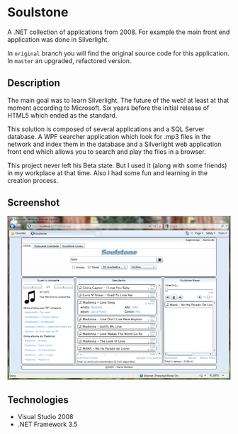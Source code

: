 # Soulstone

A .NET collection of applications from 2008. For example the main front end application was done in Silverlight.


In `original` branch you will find the original source code for this application. In `master` an upgraded, refactored version.

## Description 

The main goal was to learn Silverlight. The future of the web! at least at that moment according to Microsoft. Six years before the initial release of HTML5 which ended as the standard.

This solution is composed of several applications and a SQL Server database. A WPF searcher application which look for .mp3 files in the network and index them in the database and a Silverlight web application front end which allows you to search and play the files in a browser.

This project never left his Beta state. But I used it (along with some friends) in my workplace at that time. Also I had some fun and learning in the creation process.

## Screenshot

![screenshot](https://raw.githubusercontent.com/mamcer/soulstone/master/doc/screenshot.png)

## Technologies

- Visual Studio 2008
- .NET Framework 3.5